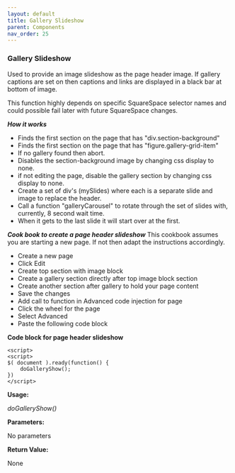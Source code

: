 ```yaml
---
layout: default
title: Gallery Slideshow
parent: Components
nav_order: 25
---
```


### Gallery Slideshow

Used to provide an image slideshow as the page header image.  If gallery captions are set on then captions and links are displayed in a black bar at bottom of image.  

This function highly depends on specific SquareSpace selector names and could possible fail later with future SquareSpace changes. 

***How it works***
- Finds the first section on the page that has "div.section-background"
- Finds the first section on the page that has "figure.gallery-grid-item"
- If no gallery found then abort.
- Disables the section-background image by changing css display to none. 
- if not editing the page, disable the gallery section by changing css display to none. 
- Create a set of div's (mySlides) where each is a separate slide and image to replace the header.  
- Call a function "galleryCarousel" to rotate through the set of slides with, currently, 8 second wait time. 
- When it gets to the last slide it will start over at the first. 


***Cook book to create a page header slideshow***
This cookbook assumes you are starting a new page.  If not then
adapt the instructions accordingly. 

- Create a new page
- Click Edit
- Create top section with image block
- Create a gallery section directly after top image block section
- Create another section after gallery to hold your page content
- Save the changes
- Add call to function in Advanced code injection for page
 - Click the wheel for the page
 - Select Advanced
 - Paste the following code block

**Code block for page header slideshow**
```
<script>
<script>
$( document ).ready(function() {
    doGalleryShow();
})
</script>
``` 

**Usage:**

*doGalleryShow()*

**Parameters:**

No parameters

**Return Value:**

None